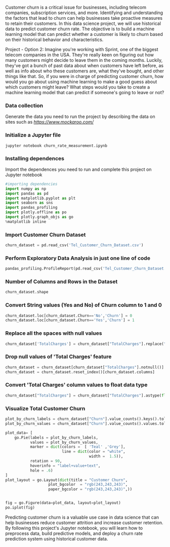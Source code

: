
Customer churn is a critical issue for businesses, including telecom companies, subscription services, and more. Identifying and understanding the factors that lead to churn can help businesses take proactive measures to retain their customers. In this data science project, we will use historical data to predict customer churn rate. The objective is to build a machine learning model that can predict whether a customer is likely to churn based on their historical behavior and characteristics.

Project - Option 2: Imagine you're working with Sprint, one of the biggest telecom companies in the USA. They're really keen on figuring out how many customers might decide to leave them in the coming months. Luckily, they've got a bunch of past data about when customers have left before, as well as info about who these customers are, what they've bought, and other things like that. So, if you were in charge of predicting customer churn, how would you go about using machine learning to make a good guess about which customers might leave? What steps would you take to create a machine learning model that can predict if someone's going to leave or not?

### Data collection

Generate the data you need to run the project by describing the data on sites such as *<https://www.mockaroo.com/>*

### Initialize a Jupyter file

```
jupyter notebook churn_rate_measurement.ipynb
```

### Installing dependences

Import the dependences you need to run and complete this project on Jupyter notebook

```python
#importing dependencies
import numpy as np
import pandas as pd 
import matplotlib.pyplot as plt 
import seaborn as sns
import pandas_profiling
import plotly.offline as po
import plotly.graph_objs as go
%matplotlib inline
```

### Import Customer Churn Dataset

```python
churn_dataset = pd.read_csv('Tel_Customer_Churn_Dataset.csv')
```

### Perform Exploratory Data Analysis in just one line of code

```python
pandas_profiling.ProfileReport(pd.read_csv('Tel_Customer_Churn_Dataset.csv'))
```

### Number of Columns and Rows in the Dataset

```python
churn_dataset.shape
```

### Convert String values (Yes and No) of Churn column to 1 and 0
```python
churn_dataset.loc[churn_dataset.Churn=='No','Churn'] = 0
churn_dataset.loc[churn_dataset.Churn=='Yes','Churn'] = 1
```

### Replace all the spaces with null values

```python
churn_dataset['TotalCharges'] = churn_dataset["TotalCharges"].replace(" ",np.nan)
```

### Drop null values of 'Total Charges' feature

```python
churn_dataset = churn_dataset[churn_dataset["TotalCharges"].notnull()]
churn_dataset = churn_dataset.reset_index()[churn_dataset.columns]

```

### Convert 'Total Charges' column values to float data type

```python
churn_dataset["TotalCharges"] = churn_dataset["TotalCharges"].astype(float)
```

### Visualize Total Customer Churn

```python
plot_by_churn_labels = churn_dataset["Churn"].value_counts().keys().tolist()
plot_by_churn_values = churn_dataset["Churn"].value_counts().values.tolist()

plot_data= [
    go.Pie(labels = plot_by_churn_labels,
           values = plot_by_churn_values,
           marker = dict(colors =  [ 'Teal' ,'Grey'],
                         line = dict(color = "white",
                                     width =  1.5)),
           rotation = 90,
           hoverinfo = "label+value+text",
           hole = .6)
]
plot_layout = go.Layout(dict(title = "Customer Churn",
                   plot_bgcolor  = "rgb(243,243,243)",
                   paper_bgcolor = "rgb(243,243,243)",))


fig = go.Figure(data=plot_data, layout=plot_layout)
po.iplot(fig)
```

Predicting customer churn is a valuable use case in data science that can help businesses reduce customer attrition and increase customer retention. By following this project's Jupyter notebook, you will learn how to preprocess data, build predictive models, and deploy a churn rate prediction system using historical customer data.

